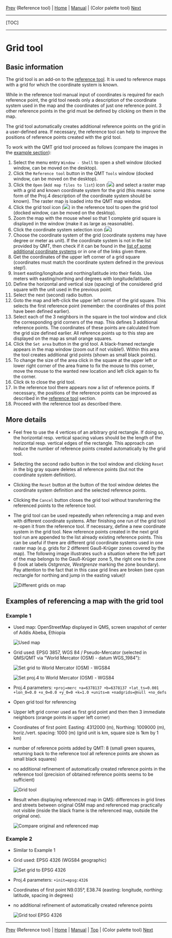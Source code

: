 [Prev](ReferenceTool) (Reference tool) | [Home](Home) | [Manual](DocMain) | (Color palette tool) [Next](PaletteTool)
- - -
[TOC]
- - -

# Grid tool

## Basic information

The grid tool is an add-on to the [reference tool](ReferenceTool). It is used to reference maps with a grid for which the coordinate system is known.

While in the reference tool manual input of coordinates is required for each reference point, the grid tool needs only a description of the coordinate system
used in the map and the coordinates of just one reference point. 3 other reference points in the grid must be defined by clicking on them in the map.

The grid tool automatically creates additional reference points on the grid in a user-defined area. If necessary, the reference tool can help
to improve the positions of reference points created with the grid tool.

To work with the QMT grid tool proceed as follows (compare the images in the [example section](#markdown-header-examples-of-referencing-a-map-with-the-grid-tool)):

1. Select the menu entry `Window - Shell` to open a shell window (docked window, can be moved on the desktop).
1. Click the `Reference tool` button in the QMT `Tools` window (docked window, can be moved on the desktop).
1. Click the `Open` (`Add map files to list`) icon (![](QMapTool/images/PathBlue.png)) and select a raster map with a grid and known coordinate system for the grid (this means: some
   form of the Proj.4 description of the coordinate system should be known). 
   The raster map is loaded into the QMT map window.
1. Click the grid tool icon (![](QMapTool/images/GridTool.png)) in the reference tool to open the grid tool (docked window, can be moved on the desktop).
1. Zoom the map with the mouse wheel so that 1 complete grid square is displayed in the window (make it as large as reasonable).
1. Click the coordinate system selection icon (![](QMapTool/images/GridWizzard.png))
1. Choose the coordinate system of the grid (coordinate systems may have degree or meter as unit). If the coordinate system is not in the list provided by QMT, then
   check if it can be found in the [list of some additional coordinate systems](EpsgOverview) or in one of the links given there.
1. Get the coordinates of the upper left corner of a grid square (coordinates must match the coordinate system defined in the previous step!).
1. Insert easting/longitude and northing/latitude into their fields. Use meters with easting/northing and degrees with longitude/latitude.
1. Define the horizontal and vertical size (spacing) of the considered grid square with the unit used in the previous point.
1. Select the next (second) radio button.
1. Goto the map and left-click the upper left corner of the grid square. This selects the first reference point (remember: the coordinates of this point 
   have been defined earlier). 
1. Select each of the 3 neighbors in the square in the tool window and click the corresponding grid corners of the map. This defines 3
   additional reference points. The coordinates of these points are calculated from the grid size defined earlier. All reference points up to this step are
   displayed on the map as small orange squares.
1. Click the `Set area` button in the grid tool. A black-framed rectangle appears in the map window (zoom out if not visible!). Within this area
   the tool creates additional grid points (shown as small black points).
1. To change the size of the area click in the square at the upper left or lower right corner of the area frame to fix the mouse to this corner,
   move the mouse to the wanted new location and left click again to fix the corner.
1. Click `Ok` to close the grid tool.
1. In the reference tool there appears now a list of reference points. If necessary, the positions of the reference points can be improved as described in the
   [reference tool](ReferenceTool) section.
1. Proceed with the reference tool as described there.

## More details

* Feel free to use the 4 vertices of an arbitrary grid rectangle. If doing so, the horizontal resp. vertical spacing values should be the length of the horizontal resp. vertical
  edges of the rectangle. This approach can reduce the number of reference points created automatically by the grid tool. 
* Selecting the second radio button in the tool window and clicking `Reset` in the big gray square deletes all reference points (but not the coordinate system definition).
* Clicking the `Reset` button at the button of the tool window deletes the coordinate system definition and the selected reference points.
* Clicking the `Cancel` button closes the grid tool without transferring the referenced points to the reference tool.
* The grid tool can be used repeatedly when referencing a map and even with different coordinate systems. After finishing one run of the grid tool re-open it from
  the reference tool. If necessary, define a new coordinate system in the grid tool. New reference points created in the next grid tool run are appended to the 
  list already existing reference points. This can be useful
  if there are different grid coordinate systems used in one raster map (e.g. grids for 2 different Gauß-Krüger zones covered by the map). The following image 
  illustrates such a situation where the left part of the map belongs to the Gauß-Krüger zone 5, the right one to the zone 6 (look at labels _Ostgrenze, Westgrenze_ marking the
  zone boundary). Pay attention to the fact that in this
  case grid lines are broken (see cyan rectangle for northing and jump in the easting value)!
  
    ![Different grids on map](QMapTool/images/GridChange.jpg "Different grids on 1 map")

## Examples of referencing a map with the grid tool

### Example 1

* Used map: OpenStreetMap displayed in QMS, screen snapshot of center of Addis Abeba, Ethiopia

    ![Used map](QMapTool/images/ETH_Map.jpg "Used map")

* Grid used: EPSG 3857,  WGS 84 / Pseudo-Mercator (selected in QMS/QMT via "World Mercator (OSM) - datum WGS_1984"):

    ![Set grid to World Mercator (OSM) - WGS84](QMapTool/images/ETH_GridSetting.jpg "Set grid to World Mercator (OSM) - WGS84")

    ![Set proj.4 to World Mercator (OSM) - WGS84](QMapTool/images/ETH_GridSetting1.jpg "Set proj.4 to World Mercator (OSM) - WGS84")

* Proj.4 parameters: `+proj=merc +a=6378137 +b=6378137 +lat_ts=0.001 +lon_0=0.0 +x_0=0.0 +y_0=0 +k=1.0 +units=m +nadgrids=@null +no_defs` 
* Open grid tool for referencing
* Upper left grid corner used as first grid point and then then 3 immediate neighbors (orange points in upper left corner)
* Coordinates of first point: Easting: 4312000 (m), Northing: 1009000 (m), horiz./vert. spacing: 1000 (m) (grid unit is km, square size is 1km by 1 km)
* number of reference points added by QMT: 8 (small green squares, returning back to the reference tool all reference points are shown as small black squares)
* no additional refinement of automatically created reference points in the reference tool (precision of obtained reference points seems to be sufficient)

    ![Grid tool](QMapTool/images/ETH_GridTool.jpg "Grid tool")


* Result when displaying referenced map in QMS: differences in grid lines and streets between original OSM map and referenced map practically not visible
  (inside the black frame is the referenced map, outside the original one).

    ![Compare original and referenced map](QMapTool/images/ETH_ReferencedMap.jpg "Compare original and referenced map")
    
### Example 2

* Similar to Example 1
* Grid used: EPSG 4326 (WGS84 geographic)

     ![Set grid to EPSG 4326](QMapTool/images/ETH_ReferenceMap1.jpg "Set grid to EPSG:4326")

* Proj.4 parameters: `+init=epsg:4326`
* Coordinates of first point N9.035°, E38.74 (easting: longitude, northing: latitude, spacing in degrees)
* no additional refinement of automatically created reference points

    ![Grid tool EPSG 4326](QMapTool/images/ETH_GridTool4326.jpg "Grid tool EPSG 4326")
    
- - -
[Prev](ReferenceTool) (Reference tool) | [Home](Home) | [Manual](DocMain) | [Top](#) | (Color palette tool) [Next](PaletteTool)
